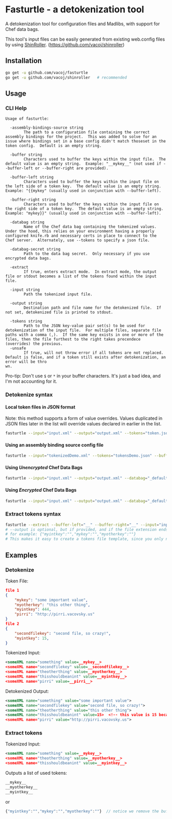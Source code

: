 # Fasturtle - a detokenization tool

A detokenization tool for configuration files and Madlibs, with support for Chef data bags.

This tool's input files can be easily generated from existing web.config files by using <a href="https://github.com/vacoj/shinroller">ShinRoller</a>. (https://github.com/vacoj/shinroller)

## Installation

```bash
go get -u github.com/vacoj/fasturtle
go get -u github.com/vacoj/shinroller   # recommended
```

## Usage

### CLI Help

```text
Usage of fasturtle:

  -assembly-bindings-source string
        The path to a configuration file containing the correct assembly bindings for the project.  This was added to solve for an issue where bindings set in a base config didn't match thoseset in the token config.  Default is an empty string.
        
  -buffer string
        Characters used to buffer the keys within the input file.  The default value is an empty string.  Example: "__mykey__" (not used if --buffer-left or --buffer-right are provided).

  -buffer-left string
        Characters used to buffer the keys within the input file on the left side of a token key.  The default value is an empty string.  Example: "{{mykey" (usually used in conjunction with --buffer-left).

  -buffer-right string
        Characters used to buffer the keys within the input file on the right side of a token key.  The default value is an empty string.  Example: "mykey}}" (usually used in conjunction with --buffer-left).

  -databag string
        Name of the Chef data bag containing the tokenized values.  Under the hood, this relies on your environment having a properly configured knife.rb and necessary certs in place to connect to the Chef server.  Alternately, use --tokens to specify a json file.

  -databag-secret string
        Path to the data bag secret.  Only necessary if you use encrypted data bags.

  -extract
        If true, enters extract mode.  In extract mode, the output file or stdout becomes a list of the tokens found within the input file.

  -input string
        Path the tokenized input file.

  -output string
        Destination path and file name for the detokenized file.  If not set, detokenized file is printed to stdout.

  -tokens string
        Path to the JSON key-value pair set(s) to be used for detokenization of the input file.  For multiple files, separate file paths with a comma (,).  If the same key exists in one or more of the files, then the file furthest to the right takes precendece (overrides) the previous.
  -unsafe
        If true, will not throw error if all tokens are not replaced.  Default is false, and if a token still exists after detokenization, an error will be thro
wn.
```

Pro-tip: Don't use ```$``` or ```*``` in your buffer characters.  It's just a bad idea, and I'm not accounting for it.

### Detokenize syntax

#### Local token files in JSON format

Note:  this method supports a form of value overrides.  Values duplicated in JSON files later in the list will override values declared in earlier in the list.

```bash
fasturtle --input="input.xml" --output="output.xml" --tokens="token.json,token2.json" --buffer="__"
```

#### Using an assembly binding source config file

```bash
fasturtle --input="tokenizedDemo.xml" --tokens="tokensDemo.json" --buffer="__" --assembly-bindings-source="tokenizedDemoAssemblies.xml" --unsafe
```

#### Using *Unencrypted* Chef Data Bags

```bash
fasturtle --input="input.xml" --output="output.xml" --databag="_default" --buffer="__"
```

#### Using *Encrypted* Chef Data Bags

```bash
fasturtle --input="input.xml" --output="output.xml" --databag="_default" --data-secret="my_secret_file" --buffer="__"
```

### Extract tokens syntax

```bash
fasturtle --extract --buffer-left="__" --buffer-right="__" --input="input.xml" --output="output.json"
# --output is optional, but if provided, and if the file extension ends in ".json", the keys will be formatted as JSON.
# for example: {"myintkey":"","mykey":"","myotherkey":""}
# This makes it easy to create a tokens file template, since you only need to plug in the values.
```

## Examples

### Detokenize

Token File:

```json
file 1
{
    "mykey": "some important value",
    "myotherkey": "this other thing",
    "myintkey": 444,
    "pirri": "http://pirri.vacovsky.us"
}
file 2
{
    "secondfilekey": "second file, so crazy!",
    "myintkey": 15,
}
```

Tokenized Input:

```xml
<someXML name="something" value=__mykey__>
<someXML name="secondfilekey" value=__secondfilekey__>
<someXML name="theotherthing" value=__myotherkey__>
<someXML name="thisshouldbeanint" value=__myintkey__>
<someXML name="pirri" value=__pirri__>
```

Detokenized Output:

```xml
<someXML name="something" value="some important value">
<someXML name="secondfilekey" value="second file, so crazy!">
<someXML name="theotherthing" value="this other thing">
<someXML name="thisshouldbeanint" value=15>  <!-- this value is 15 because token2.json overrode the value of __myintkey__ -->
<someXML name="pirri" value="http://pirri.vacovsky.us">
```

### Extract tokens

Tokenized Input:

```xml
<someXML name="something" value=__mykey__>
<someXML name="theotherthing" value=__myotherkey__>
<someXML name="thisshouldbeanint" value=__myintkey__>
```

Outputs a list of used tokens:

```bash
__mykey__
__myotherkey__
__myintkey__
```

or

```javascript
{"myintkey":"","mykey":"","myotherkey":""}  // notice we remove the buffer chars
```
